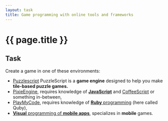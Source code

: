 ```yaml
---
layout: task
title: Game programming with online tools and frameworks
---
```

{{ page.title }}
================

Task
----
Create a game in one of these environments:

* [Puzzlescript](http://www.puzzlescript.net/)
   PuzzleScript is a **game engine** designed to help you make **tile-based puzzle games.** 
* [PixieEngine](http://pixieengine.com/),
  requires knowledge of [**JavaScript**](1st_website.html)
  and [CoffeeScript](http://coffeescript.org/) or something in-between,
* [PlayMyCode](http://www.playmycode.com/),
  requires knowledge of [**Ruby** programming](ruby.html) (here called Quby),
* [**Visual** programming of **mobile apps**](mobile_visual.html),
  specializes in **mobile** games.
